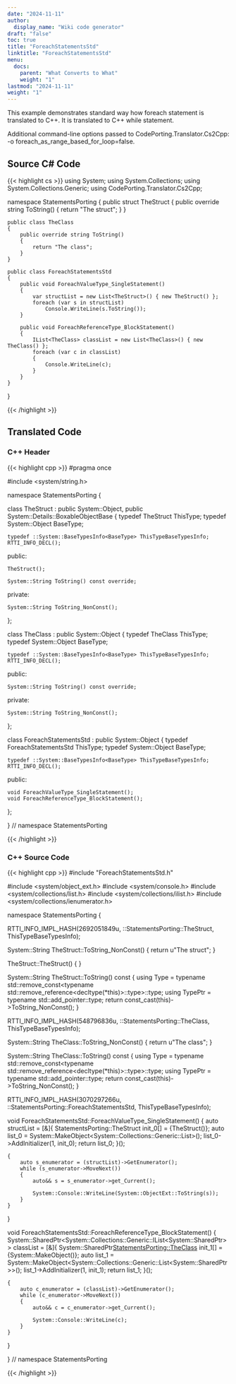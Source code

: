 ```yaml
---
date: "2024-11-11"
author:
  display_name: "Wiki code generator"
draft: "false"
toc: true
title: "ForeachStatementsStd"
linktitle: "ForeachStatementsStd"
menu:
  docs:
    parent: "What Converts to What"
    weight: "1"
lastmod: "2024-11-11"
weight: "1"
---
```


This example demonstrates standard way how foreach statement is translated to C++. It is translated to C++ while statement.

Additional command-line options passed to CodePorting.Translator.Cs2Cpp: -o foreach_as_range_based_for_loop=false.

## Source C# Code ##

{{< highlight cs >}}
using System;
using System.Collections;
using System.Collections.Generic;
using CodePorting.Translator.Cs2Cpp;

namespace StatementsPorting
{
    public struct TheStruct
    {
        public override string ToString()
        {
            return "The struct";
        }
    }

    public class TheClass
    {
        public override string ToString()
        {
            return "The class";
        }
    }

    public class ForeachStatementsStd
    {
        public void ForeachValueType_SingleStatement()
        {
            var structList = new List<TheStruct>() { new TheStruct() };
            foreach (var s in structList)
                Console.WriteLine(s.ToString());
        }

        public void ForeachReferenceType_BlockStatement()
        {
            IList<TheClass> classList = new List<TheClass>() { new TheClass() };
            foreach (var c in classList)
            {
                Console.WriteLine(c);
            }
        }
    }
}

{{< /highlight >}}

## Translated Code ##

### C++ Header ###

{{< highlight cpp >}}
#pragma once

#include <system/string.h>

namespace StatementsPorting {

class TheStruct : public System::Object, public System::Details::BoxableObjectBase
{
    typedef TheStruct ThisType;
    typedef System::Object BaseType;
    
    typedef ::System::BaseTypesInfo<BaseType> ThisTypeBaseTypesInfo;
    RTTI_INFO_DECL();
    
public:

    TheStruct();
    
    System::String ToString() const override;
    
private:

    System::String ToString_NonConst();
    
};

class TheClass : public System::Object
{
    typedef TheClass ThisType;
    typedef System::Object BaseType;
    
    typedef ::System::BaseTypesInfo<BaseType> ThisTypeBaseTypesInfo;
    RTTI_INFO_DECL();
    
public:

    System::String ToString() const override;
    
private:

    System::String ToString_NonConst();
    
};

class ForeachStatementsStd : public System::Object
{
    typedef ForeachStatementsStd ThisType;
    typedef System::Object BaseType;
    
    typedef ::System::BaseTypesInfo<BaseType> ThisTypeBaseTypesInfo;
    RTTI_INFO_DECL();
    
public:

    void ForeachValueType_SingleStatement();
    void ForeachReferenceType_BlockStatement();
    
};

} // namespace StatementsPorting



{{< /highlight >}}

### C++ Source Code ###

{{< highlight cpp >}}
#include "ForeachStatementsStd.h"

#include <system/object_ext.h>
#include <system/console.h>
#include <system/collections/list.h>
#include <system/collections/ilist.h>
#include <system/collections/ienumerator.h>

namespace StatementsPorting {

RTTI_INFO_IMPL_HASH(2692051849u, ::StatementsPorting::TheStruct, ThisTypeBaseTypesInfo);

System::String TheStruct::ToString_NonConst()
{
    return u"The struct";
}

TheStruct::TheStruct()
{
}

System::String TheStruct::ToString() const
{
    using Type = typename std::remove_const<typename std::remove_reference<decltype(*this)>::type>::type;
    using TypePtr = typename std::add_pointer<Type>::type;
    return const_cast<TypePtr>(this)->ToString_NonConst();
}

RTTI_INFO_IMPL_HASH(548796836u, ::StatementsPorting::TheClass, ThisTypeBaseTypesInfo);

System::String TheClass::ToString_NonConst()
{
    return u"The class";
}

System::String TheClass::ToString() const
{
    using Type = typename std::remove_const<typename std::remove_reference<decltype(*this)>::type>::type;
    using TypePtr = typename std::add_pointer<Type>::type;
    return const_cast<TypePtr>(this)->ToString_NonConst();
}

RTTI_INFO_IMPL_HASH(3070297266u, ::StatementsPorting::ForeachStatementsStd, ThisTypeBaseTypesInfo);

void ForeachStatementsStd::ForeachValueType_SingleStatement()
{
    auto structList = [&]{ StatementsPorting::TheStruct init_0[] = {TheStruct()}; auto list_0 = System::MakeObject<System::Collections::Generic::List<TheStruct>>(); list_0->AddInitializer(1, init_0); return list_0; }();
    
    {
        auto s_enumerator = (structList)->GetEnumerator();
        while (s_enumerator->MoveNext())
        {
            auto&& s = s_enumerator->get_Current();
            
            System::Console::WriteLine(System::ObjectExt::ToString(s));
        }
    }
}

void ForeachStatementsStd::ForeachReferenceType_BlockStatement()
{
    System::SharedPtr<System::Collections::Generic::IList<System::SharedPtr<TheClass>>> classList = [&]{ System::SharedPtr<StatementsPorting::TheClass> init_1[] = {System::MakeObject<TheClass>()}; auto list_1 = System::MakeObject<System::Collections::Generic::List<System::SharedPtr<TheClass>>>(); list_1->AddInitializer(1, init_1); return list_1; }();
    
    {
        auto c_enumerator = (classList)->GetEnumerator();
        while (c_enumerator->MoveNext())
        {
            auto&& c = c_enumerator->get_Current();
            
            System::Console::WriteLine(c);
        }
    }
}

} // namespace StatementsPorting

{{< /highlight >}}
